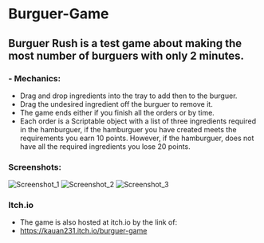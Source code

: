 # Burguer-Game
## Burguer Rush is a test game about making the most number of burguers with only 2 minutes.
### - Mechanics:
  - Drag and drop ingredients into the tray to add then to the burguer.
  - Drag the undesired ingredient off the burguer to remove it.
  - The game ends either if you finish all the orders or by time.
  - Each order is a Scriptable object with a list of three ingredients required in the hamburguer,
    if the hamburguer you have created meets the requirements you earn 10 points. However, if the hamburguer,
    does not have all the required ingredients you lose 20 points.
    
### Screenshots:
![Screenshot_1](https://github.com/Kauan231/Burguer-Game/assets/63317471/3adab569-7d28-465f-9562-d9211a42843f)
![Screenshot_2](https://github.com/Kauan231/Burguer-Game/assets/63317471/0ccda9d0-7cb9-4a20-89c8-a27ad73479da)
![Screenshot_3](https://github.com/Kauan231/Burguer-Game/assets/63317471/c3a1df9f-5e8a-4739-91e7-6d894c67f193)


### Itch.io
  - The game is also hosted at itch.io by the link of:
  - https://kauan231.itch.io/burguer-game

